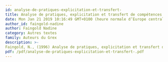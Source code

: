 ```yaml
---
id: analyse-de-pratiques-explicitation-et-transfert-
title: Analyse de pratiques, explicitation et transfert de compétences
date: Mon Jan 21 2019 10:16:49 GMT+0100 (heure normale d’Europe centrale)
author_id: faingold-nadine
author: Faingold Nadine
category: Autres textes 
family: Auteurs du Grex
description: >-
Faingold, N., (1996) Analyse de pratiques, explicitation et transfert de compétences. 
pdf: /pdf/analyse-de-pratiques-explicitation-et-transfert-.pdf
---
```

